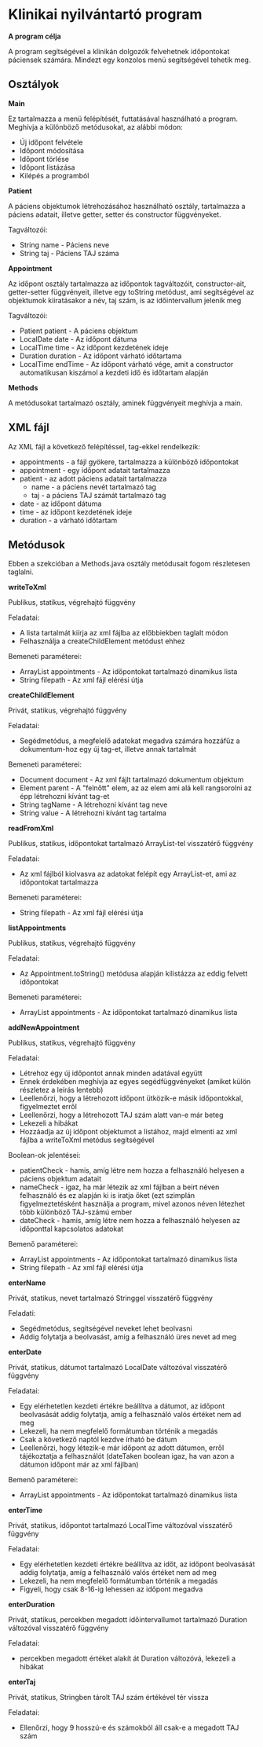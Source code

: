 Klinikai nyilvántartó program
========

**A program célja**

A program segítségével a klinikán dolgozók felvehetnek időpontokat páciensek számára. Mindezt egy konzolos menü segítségével tehetik meg.


Osztályok
----------

**Main**

Ez tartalmazza a menü felépítését, futtatásával használható a program. Meghívja a különböző metódusokat, az alábbi módon:
* Új időpont felvétele
* Időpont módosítása
* Időpont törlése
* Időpont listázása
* Kilépés a programból

**Patient**

A páciens objektumok létrehozásához használható osztály, tartalmazza a páciens adatait, illetve getter, setter és constructor függvényeket.

Tagváltozói:
* String name - Páciens neve
* String taj - Páciens TAJ száma

**Appointment**

Az időpont osztály tartalmazza az időpontok tagváltozóit, constructor-ait, getter-setter függvényeit, illetve egy toString metódust, ami segítségével az objektumok kiiratásakor a név, taj szám, is az időintervallum jelenik meg

Tagváltozói:
* Patient patient - A páciens objektum
* LocalDate date - Az időpont dátuma
* LocalTime time - Az időpont kezdetének ideje
* Duration duration - Az időpont várható időtartama
* LocalTime endTime - Az időpont várható vége, amit a constructor automatikusan kiszámol a kezdeti idő és időtartam alapján

**Methods**

A metódusokat tartalmazó osztály, aminek függvényeit meghívja a main.


XML fájl
-------

Az XML fájl a következő felépítéssel, tag-ekkel rendelkezik:
* appointments - a fájl gyökere, tartalmazza a különböző időpontokat
* appointment - egy időpont adatait tartalmazza
* patient - az adott páciens adatait tartalmazza
  * name - a páciens nevét tartalmazó tag
  * taj - a páciens TAJ számát tartalmazó tag
* date - az időpont dátuma
* time - az időpont kezdetének ideje
* duration - a várható időtartam


Metódusok
--------

Ebben a szekcióban a Methods.java osztály metódusait fogom részletesen taglalni. 

**writeToXml**

Publikus, statikus, végrehajtó függvény

Feladatai:
* A lista tartalmát kiírja az xml fájlba az előbbiekben taglalt módon
* Felhasználja a createChildElement metódust ehhez

Bemeneti paraméterei:
* ArrayList<Appointment> appointments - Az időpontokat tartalmazó dinamikus lista
* String filepath - Az xml fájl elérési útja
  
**createChildElement**
  
Privát, statikus, végrehajtó függvény
  
Feladatai:
* Segédmetódus, a megfelelő adatokat megadva számára hozzáfűz a dokumentum-hoz egy új tag-et, illetve annak tartalmát

Bemeneti paraméterei:
* Document document - Az xml fájlt tartalmazó dokumentum objektum
* Element parent - A "felnőtt" elem, az az elem ami alá kell rangsorolni az épp létrehozni kívánt tag-et
* String tagName - A létrehozni kívánt tag neve
* String value - A létrehozni kívánt tag tartalma
  
**readFromXml**
 
Publikus, statikus, időpontokat tartalmazó ArrayList-tel visszatérő függvény
 
Feladatai:
* Az xml fájlból kiolvasva az adatokat felépít egy ArrayList-et, ami az időpontokat tartalmazza
 
Bemeneti paraméterei:
* String filepath - Az xml fájl elérési útja

**listAppointments**
 
 Publikus, statikus, végrehajtó függvény
 
 Feladatai:
 * Az Appointment.toString() metódusa alapján kilistázza az eddig felvett időpontokat
 
 Bemeneti paraméterei:
 * ArrayList<Appointment> appointments - Az időpontokat tartalmazó dinamikus lista

 **addNewAppointment**
 
 Publikus, statikus, végrehajtó függvény 
 
 Feladatai:
 * Létrehoz egy új időpontot annak minden adatával együtt
 * Ennek érdekében meghívja az egyes segédfüggvényeket (amiket külön részletez a leírás lentebb)
 * Leellenőrzi, hogy a létrehozott időpont ütközik-e másik időpontokkal, figyelmeztet erről
 * Leellenőrzi, hogy a létrehozott TAJ szám alatt van-e már beteg
 * Lekezeli a hibákat
 * Hozzáadja az új időpont objektumot a listához, majd elmenti az xml fájlba a writeToXml metódus segítségével
 
 Boolean-ok jelentései:
 * patientCheck - hamis, amíg létre nem hozza a felhasználó helyesen a páciens objektum adatait
 * nameCheck - igaz, ha már létezik az xml fájlban a beírt néven felhasználó és ez alapján ki is iratja őket (ezt szimplán figyelmeztetésként használja a program, mivel azonos néven létezhet több különböző TAJ-számú ember
 * dateCheck -  hamis, amíg létre nem hozza a felhasználó helyesen az időponttal kapcsolatos adatokat
 
 Bemenő paraméterei:
 * ArrayList<Appointment> appointments - Az időpontokat tartalmazó dinamikus lista
 * String filepath - Az xml fájl elérési útja

 **enterName**
 
 Privát, statikus, nevet tartalmazó Stringgel visszatérő függvény
 
 Feladati:
 * Segédmetódus, segítségével neveket lehet beolvasni 
 * Addig folytatja a beolvasást, amíg a felhasználó üres nevet ad meg
 
 **enterDate**
 
 Privát, statikus, dátumot tartalmazó LocalDate változóval visszatérő függvény
 
 Feladatai:
 * Egy elérhetetlen kezdeti értékre beállítva a dátumot, az időpont beolvasását addig folytatja, amíg a felhasználó valós értéket nem ad meg
 * Lekezeli, ha nem megfelelő formátumban történik a megadás
 * Csak a következő naptól kezdve írható be dátum
 * Leellenőrzi, hogy létezik-e már időpont az adott dátumon, erről tájékoztatja a felhasználót (dateTaken boolean igaz, ha van azon a dátumon időpont már az xml fájlban)
 
 Bemenő paraméterei:
  * ArrayList<Appointment> appointments - Az időpontokat tartalmazó dinamikus lista

 **enterTime**
 
 Privát, statikus, időpontot tartalmazó LocalTime változóval visszatérő függvény
 
 Feladatai:
 * Egy elérhetetlen kezdeti értékre beállítva az időt, az időpont beolvasását addig folytatja, amíg a felhasználó valós értéket nem ad meg
 * Lekezeli, ha nem megfelelő formátumban történik a megadás
 * Figyeli, hogy csak 8-16-ig lehessen az időpont megadva
 
 **enterDuration**
 
Privát, statikus, percekben megadott időintervallumot tartalmazó Duration változóval visszatérő függvény
 
 Feladatai:
 * percekben megadott értéket alakít át Duration változóvá, lekezeli a hibákat

 **enterTaj**
 
 Privát, statikus, Stringben tárolt TAJ szám értékével tér vissza
 
 Feladatai: 
 * Ellenőrzi, hogy 9 hosszú-e és számokból áll csak-e a megadott TAJ szám

